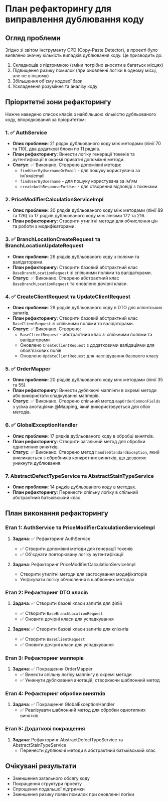 # План рефакторингу для виправлення дублювання коду

## Огляд проблеми

Згідно зі звітом інструменту CPD (Copy-Paste Detector), в проекті було виявлено значну кількість випадків дублювання коду. Це призводить до:

1. Складнощів з підтримкою (зміни потрібно вносити в багатьох місцях)
2. Підвищення ризику помилок (при оновленні логіки в одному місці, але не в іншому)
3. Збільшення об'єму кодової бази
4. Ускладнення розуміння та аналізу коду

## Пріоритетні зони рефакторингу

Нижче наведено список класів з найбільшою кількістю дубльованого коду, впорядкований за пріоритетом:

### 1. ✅ AuthService

- **Опис проблеми**: 21 рядок дубльованого коду між методами (лінії 70 та 110), два додаткові блоки по 11 рядків.
- **План рефакторингу**: Винести логіку генерації токенів та аутентифікації в окремі приватні допоміжні методи.
- **Статус**: ✅ Виконано. Створено допоміжні методи:
  - `findUserByUsernameOrEmail` - для пошуку користувача за ім'ям/email
  - `findUserByUsername` - для пошуку користувача за ім'ям
  - `createAuthResponseForUser` - для створення відповіді з токенами

### 2. PriceModifierCalculationServiceImpl

- **Опис проблеми**: 20 рядків дубльованого коду між методами (лінії 89 та 126) та 17 рядків дубльованого коду між лініями 172 та 216.
- **План рефакторингу**: Створити утилітні методи для обчислення цін та роботи з модифікаторами.

### 3. ✅ BranchLocationCreateRequest та BranchLocationUpdateRequest

- **Опис проблеми**: 26 рядків дубльованого коду з полями та валідаторами.
- **План рефакторингу**: Створити базовий абстрактний клас `BaseBranchLocationRequest` зі спільними полями та валідаторами.
- **Статус**: ✅ Виконано. Створено абстрактний клас `BaseBranchLocationRequest` та оновлено дочірні класи.

### 4. ✅ CreateClientRequest та UpdateClientRequest

- **Опис проблеми**: 29 рядків дубльованого коду в DTO для клієнтських запитів.
- **План рефакторингу**: Створити базовий абстрактний клас `BaseClientRequest` зі спільними полями та валідаторами.
- **Статус**: ✅ Виконано. Створено:
  - `BaseClientRequest` - абстрактний клас зі спільними полями та валідаторами
  - Оновлено `CreateClientRequest` з додатковими валідаціями для обов'язкових полів
  - Оновлено `UpdateClientRequest` для наслідування базового класу

### 5. ✅ OrderMapper

- **Опис проблеми**: 20 рядків дубльованого коду між методами (лінії 35 та 55).
- **План рефакторингу**: Винести дублюючі маппінги в окремі методи або використати спадкування мапперів.
- **Статус**: ✅ Виконано. Створено спільний метод `mapOrderCommonFields` з усіма анотаціями @Mapping, який використовується для обох методів.

### 6. ✅ GlobalExceptionHandler

- **Опис проблеми**: 17 рядків дубльованого коду в обробці винятків.
- **План рефакторингу**: Створити загальний метод для обробки однотипних винятків.
- **Статус**: ✅ Виконано. Створено метод `handleStandardException`, який викликається з обробників конкретних винятків, що дозволяє уникнути дублювання.

### 7. AbstractDefectTypeService та AbstractStainTypeService

- **Опис проблеми**: 14 рядків дубльованого коду в методах.
- **План рефакторингу**: Перенести спільну логіку в спільний абстрактний батьківський клас.

## План виконання рефакторингу

### Етап 1: AuthService та PriceModifierCalculationServiceImpl

1. **Задача**: ✅ Рефакторинг AuthService

   - ✅ Створити допоміжні методи для генерації токенів
   - ✅ Об'єднати повторювану логіку аутентифікації

2. **Задача**: Рефакторинг PriceModifierCalculationServiceImpl
   - Створити утилітні методи для застосування модифікаторів
   - Уніфікувати логіку обчислення в шаблонних методах

### Етап 2: Рефакторинг DTO класів

1. **Задача**: ✅ Створити базові класи запитів для філій

   - ✅ Створити `BaseBranchLocationRequest`
   - ✅ Оновити дочірні класи для успадкування

2. **Задача**: ✅ Створити базові класи запитів для клієнтів
   - ✅ Створити `BaseClientRequest`
   - ✅ Оновити дочірні класи для успадкування

### Етап 3: Рефакторинг мапперів

1. **Задача**: ✅ Покращення OrderMapper
   - ✅ Винести спільну логіку маппінгу в окремі методи
   - ✅ Уникнути дублювання анотацій, створюючи шаблонний метод

### Етап 4: Рефакторинг обробки винятків

1. **Задача**: ✅ Покращення GlobalExceptionHandler
   - ✅ Реалізувати шаблонний метод для обробки однотипних винятків

### Етап 5: Додаткові покращення

1. **Задача**: Рефакторинг AbstractDefectTypeService та AbstractStainTypeService
   - Перенести дублюючі методи в абстрактний батьківський клас

## Очікувані результати

- Зменшення загального обсягу коду
- Покращення структури проекту
- Спрощення подальшої підтримки
- Зменшення ризику появи помилок при оновленні логіки

